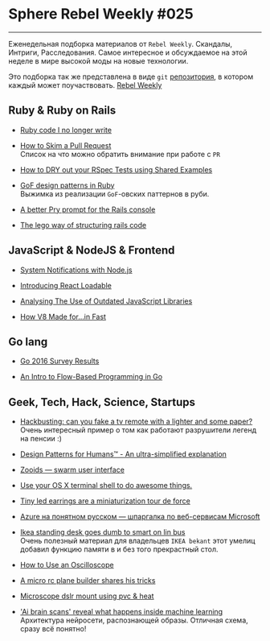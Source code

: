 # Sphere Rebel Weekly #025
----

Еженедельная подборка материалов от `Rebel Weekly`. Скандалы, Интриги, Расследования.
Самое интересное и обсуждаемое на этой неделе в мире высокой моды на новые технологии.

Это подборка так же представлена в виде `git` [репозитория](https://github.com/SphereSoftware/weekly), в котором каждый может
поучаствовать. [Rebel Weekly](https://github.com/SphereSoftware/weekly)

## Ruby & Ruby on Rails

* [Ruby code I no longer write](http://blog.arkency.com/2017/02/ruby-code-i-no-longer-write/)

* [How to Skim a Pull Request](https://robots.thoughtbot.com/a-smelly-list)<br/>
Список на что можно обратить внимание при работе с `PR`

* [How to DRY out your RSpec Tests using Shared Examples](https://medium.freecodecamp.com/how-to-dry-out-your-rspec-tests-using-shared-examples-d5cc5d33fd76#.e8rmdd8ik)

* [GoF design patterns in Ruby](https://github.com/davidgf/design-patterns-in-ruby)<br/>
Выжимка из реализации `GoF`-овских паттернов в руби.

* [A better Pry prompt for the Rails console](http://phansch.net/2017/02/12/a-better-pry-prompt-for-rails-console/)

* [The lego way of structuring rails code](http://engineering.vinted.com/2017/02/13/how-to-structure-code/)

## JavaScript & NodeJS & Frontend

* [System Notifications with Node.js](https://davidwalsh.name/system-notifications-node)

* [Introducing React Loadable](https://medium.com/@thejameskyle/react-loadable-2674c59de178?_utm_source=1-2-2#.oblwfhi8h)

* [Analysing The Use of Outdated JavaScript Libraries](https://blog.acolyer.org/2017/03/07/thou-shalt-not-depend-on-me-analysing-the-use-of-outdated-javascript-libraries-on-the-web/)

* [How V8 Made for...in Fast](https://v8project.blogspot.com.by/2017/03/fast-for-in-in-v8.html)

## Go lang

* [Go 2016 Survey Results](https://blog.golang.org/survey2016-results)

* [An Intro to Flow-Based Programming in Go](https://appliedgo.net/flow/)

## Geek, Tech, Hack, Science, Startups

* [Hackbusting: can you fake a tv remote with a lighter and some paper?](http://hackaday.com/2017/02/20/hackbusting-can-you-fake-a-tv-remote-with-a-lighter-and-some-paper/)<br />
Очень интересный пример о том как работают разрушители легенд на пенсии :)

* [Design Patterns for Humans™ - An ultra-simplified explanation](https://github.com/kamranahmedse/design-patterns-for-humans)

* [Zooids — swarm user interface](http://hackaday.com/2017/02/17/zooids-swarm-user-interface/)

* [Use your OS X terminal shell to do awesome things.](https://github.com/herrbischoff/awesome-osx-command-line)

* [Tiny led earrings are a miniaturization tour de force](http://hackaday.com/2017/02/12/tiny-led-earrings-are-a-miniaturization-tour-de-force/)

* [Azure на понятном русском — шпаргалка по веб-сервисам Microsoft](https://tproger.ru/translations/azure-in-plain-russian/)

* [Ikea standing desk goes dumb to smart on lin bus](http://hackaday.com/2017/02/10/ikea-standing-desk-goes-dumb-to-smart-with-lin-bus/)<br/>
Очень полезный материал для владельцев `IKEA bekant` этот умелиц добавил функцию памяти в и без того прекрастный стол.

* [How to Use an Oscilloscope](https://www.youtube.com/watch?v=u4zyptPLlJI)

* [A micro rc plane builder shares his tricks](http://hackaday.com/2017/02/10/a-micro-rc-plane-builder-shares-his-tricks/)

* [Microscope dslr mount using pvc & heat](http://hackaday.com/2017/02/10/microscope-dslr-mount-using-pvc-heat/)

* ['Ai brain scans' reveal what happens inside machine learning](http://www.wired.co.uk/gallery/machine-learning-graphcore-pictures-inside-ai)
Архитектура нейросети, распознающей образы. Отличная схема, сразу всё понятно!
